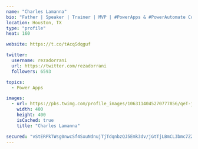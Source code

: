 ```yaml
---
name: "Charles Lamanna"
bio: "Father | Speaker | Trainer | MVP | #PowerApps & #PowerAutomate Community Super User | YouTuber Right-pointing triangle http://youtube.com/c/rezadorrani | Learn - Share - Clockwise rightwards and leftwards open circle arrows"
location: Houston, TX
type: "profile"
heat: 160

website: https://t.co/tAcqSdqguf

twitter:
  username: rezadorrani
  url: https://twitter.com/rezadorrani
  followers: 6593

topics:
  - Power Apps

images:
  - url: https://pbs.twimg.com/profile_images/1063114045270777856/qeT-jpWr_400x400.jpg
    width: 400
    height: 400
    isCached: true
    title: "Charles Lamanna"

secured: "vStERPkTWsg0nwcSf4SxuNdnujTjTdqnbzQJ5Emk3dv/jGtTjLBmCL3bmc7ZZDfYZwjz5SspOSP/CSK+h7Uz27/GwuNESv6hwVKlXAj9uF5MJR0QBTo5dGx9UPq9us+v7nh+qWBozz5w9KL9z7i9Rg3i1jmMFYNznVHDWhXpsNGzhOnkJkcF/sUTBA3VoP4LK98JiUn2NqmA5cPhrcQ1cLUcJyGSj0JOAYghpV045+fWep18IXJMtBqltaXDJlc4pULuu2rOWcXr166nyBRX7dTn/LQ8acoVOwlm1kGAAtK+L/y72qAFSiEUP8D/0Js6up7fCDkKKMoS0boIvgb1QIHDP3hJmtCgbr3ZaX43Q+yczpNqnh0ZoTOewLCOQU13qw6ZMM31Swhx4JS9vY9pp2fo1q14Pi5DjL8n5ZknyEw=;igx10M3kPchTF69N0JtyYw=="
---
```



